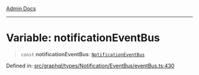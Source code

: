 [Admin Docs](/)

***

# Variable: notificationEventBus

> `const` **notificationEventBus**: [`NotificationEventBus`](../classes/NotificationEventBus.md)

Defined in: [src/graphql/types/Notification/EventBus/eventBus.ts:430](https://github.com/Sourya07/talawa-api/blob/aac5f782223414da32542752c1be099f0b872196/src/graphql/types/Notification/EventBus/eventBus.ts#L430)

